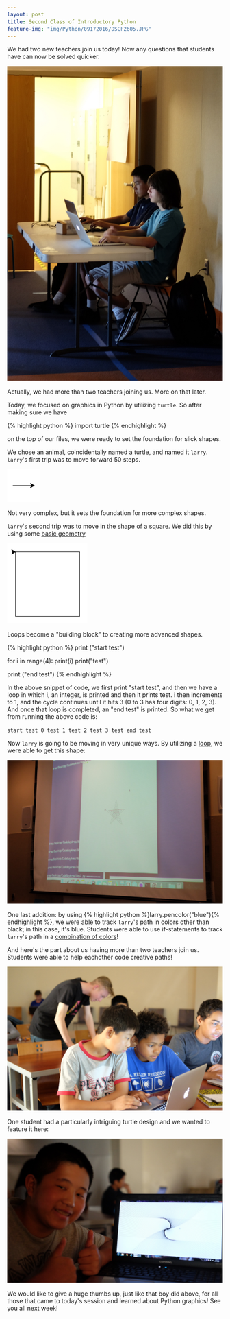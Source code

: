 ```yaml
---
layout: post
title: Second Class of Introductory Python
feature-img: "img/Python/09172016/DSCF2605.JPG"
---
```


We had two new teachers join us today! Now any questions that students have can now be solved quicker.

![New Teachers](/img/Python/09172016/DSCF2574.JPG)

Actually, we had more than two teachers joining us. More on that later.

Today, we focused on graphics in Python by utilizing `turtle`. So after making sure we have

{% highlight python %}
import turtle
{% endhighlight %}

on the top of our files, we were ready to set the foundation for slick shapes.

We chose an animal, coincidentally named a turtle, and named it `larry`. `larry`'s first trip was to move forward 50 steps.

![Forward](/img/Python/09172016/screenshot1.png)

Not very complex, but it sets the foundation for more complex shapes.

`larry`'s second trip was to move in the shape of a square. We did this by using some [basic geometry](/img/Python/09172016/DSCF2586.JPG)

![Square](/img/Python/09172016/screenshot2.png)

Loops become a "building block" to creating more advanced shapes.

{% highlight python %}
print ("start test")

for i in range(4):
    print(i)
    print("test")
    
print ("end test")
{% endhighlight %}

In the above snippet of code, we first print "start test", and then we have a loop in which i, an integer, is printed and then it prints test. i then increments to 1, and the cycle continues until it hits 3 (0 to 3 has four digits: 0, 1, 2, 3). And once that loop is completed, an "end test" is printed. So what we get from running the above code is:

`start test
0
test
1
test
2
test
3
test
end test`

Now `larry` is going to be moving in very unique ways. By utilizing a [loop](/img/Python/09172016/DSCF2602.JPG), we were able to get this shape:

![Star](/img/Python/09172016/DSCF2603.JPG)

One last addition: by using {% highlight python %}larry.pencolor("blue"){% endhighlight %}, we were able to track `larry`'s path in colors other than black; in this case, it's blue. Students were able to use if-statements to track `larry`'s path in a [combination of colors](/img/Python/09172016/DSCF2615.JPG)!

And here's the part about us having more than two teachers join us. Students were able to help eachother code creative paths!

![Peer tutoring](/img/Python/09172016/DSCF2620.JPG)

One student had a particularly intriguing turtle design and we wanted to feature it here:

![Sick](/img/Python/09172016/DSCF2623.JPG)

We would like to give a huge thumbs up, just like that boy did above, for all those that came to today's session and learned about Python graphics! See you all next week!